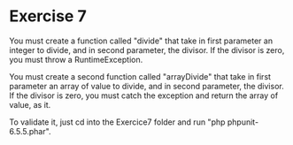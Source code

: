 # Exercise 7

You must create a function called "divide" that take in first parameter 
an integer to divide, and in second parameter, the divisor. 
If the divisor is zero, you must throw a RuntimeException.

You must create a second function called "arrayDivide" that 
take in first parameter an array of value to divide, and in 
second parameter, the divisor. If the divisor is zero, you must 
catch the exception and return the array of value, as it.

To validate it, just cd into the Exercice7 folder and run 
"php phpunit-6.5.5.phar".
